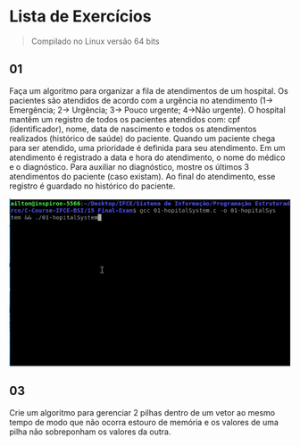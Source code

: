 # Lista de Exercícios

> Compilado no Linux versão 64 bits

## 01

Faça um algoritmo para organizar a fila de atendimentos de um hospital. Os pacientes são atendidos de acordo com a urgência no atendimento (1-> Emergência; 2-> Urgência; 3-> Pouco urgente; 4->Não urgente). O hospital mantêm um registro de todos os pacientes atendidos com: cpf (identificador), nome, data de nascimento e todos os atendimentos realizados (histórico de saúde) do paciente.
Quando um paciente chega para ser atendido, uma prioridade é definida para seu atendimento. Em um atendimento é registrado a data e hora do atendimento, o nome do médico e o diagnóstico. Para auxiliar no diagnóstico, mostre os últimos 3 atendimentos do paciente (caso existam). Ao final do atendimento, esse registro é guardado no histórico do paciente.

![](01-hospitalSystem.gif?raw=true)

## 03

Crie um algoritmo para gerenciar 2 pilhas dentro de um vetor ao mesmo tempo de modo que não ocorra estouro de memória e os valores de uma pilha não sobreponham os valores da outra.
